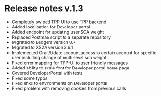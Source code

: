 # Release notes v.1.3

 - Completely swiped TPP UI to use TPP backend
 - Added localisation for Developer portal
 - Added endpoint for updating user SCA weight
 - Replaced Postman script to a separate repository
 - Migrated to Ledgers version 0.7
 - Migrated to XS2A version 3.6.1
 - Implemented Gran/Udate account access to certain account for specific user including change of multi-level sca weight
 - Fixed error mapping for TPP-UI to user friendly messages
 - Added ability to scale font for Developer portal home page
 - Covered DeveloperPortal with tests
 - Fixed some typos
 - Fixed links to environments on Developer portal
 - Fixed problem with removing cookies from previous calls 
